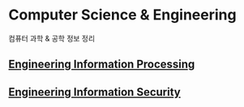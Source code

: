 # Computer Science & Engineering

컴퓨터 과학 & 공학 정보 정리

## [Engineering Information Processing](./eip/README.md)

## [Engineering Information Security](./eis/README.md)
